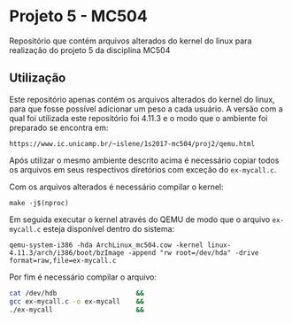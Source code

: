 # Projeto 5 - MC504

Repositório que contém arquivos alterados do kernel do linux para realização do projeto 5 da disciplina MC504

## Utilização

Este repositório apenas contém os arquivos alterados do kernel do linux, para que fosse possível adicionar um peso a cada usuário. A versão com a qual foi utilizada este repositório foi 4.11.3 e o modo que o ambiente foi preparado se encontra em:

```
https://www.ic.unicamp.br/~islene/1s2017-mc504/proj2/qemu.html
```

Após utilizar o mesmo ambiente descrito acima é necessário copiar todos os arquivos em seus respectivos diretórios com exceção do `ex-mycall.c`.

Com os arquivos alterados é necessário compilar o kernel:

```
make -j$(nproc)
```

Em seguida executar o kernel através do QEMU de modo que o arquivo `ex-mycall.c` esteja disponível dentro do sistema:

```
qemu-system-i386 -hda ArchLinux_mc504.cow -kernel linux-4.11.3/arch/i386/boot/bzImage -append "rw root=/dev/hda" -drive format=raw,file=ex-mycall.c
```

Por fim é necessário compilar o arquivo:

``` bash
cat /dev/hdb                    &&
gcc ex-mycall.c -o ex-mycall    &&
./ex-mycall                     &&
```
